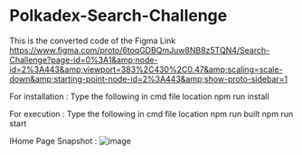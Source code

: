 # Polkadex-Search-Challenge
This is the converted code of the Figma Link https://www.figma.com/proto/6toqGDBQmJuw8NB8z5TQN4/Search-Challenge?page-id=0%3A1&amp;node-id=2%3A443&amp;viewport=383%2C430%2C0.47&amp;scaling=scale-down&amp;starting-point-node-id=2%3A443&amp;show-proto-sidebar=1

For installation : Type the following in cmd file location
npm run install

For execution : Type the following in cmd file location
npm run built
npm run start

IHome Page Snapshot :
![image](https://user-images.githubusercontent.com/111111808/215387026-fffc0dee-5995-427f-8d8b-78203f94fba7.png)
